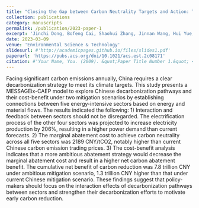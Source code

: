 ```yaml
---
title: "Closing the Gap between Carbon Neutrality Targets and Action: Technology Solutions for China’s Key Energy-Intensive Sectors"
collection: publications
category: manuscripts
permalink: /publication/2023-paper-1
excerpt: 'Jinchi Dong, Bofeng Cai, Shaohui Zhang, Jinnan Wang, Hui Yue, Can Wang, Xianqiang Mao, Jianhui Cong, Fei Guo'
date: 2023-03-09
venue: 'Environmental Science & Technology'
slidesurl: #'http://academicpages.github.io/files/slides1.pdf'
paperurl: 'https://pubs.acs.org/doi/10.1021/acs.est.2c08171'
citation: #'Your Name, You. (2009). &quot;Paper Title Number 1.&quot; <i>Journal 1</i>. 1(1).'
---
```


Facing significant carbon emissions annually, China requires a clear decarbonization strategy to meet its climate targets. This study presents a MESSAGEix-CAEP model to explore Chinese decarbonization pathways and their cost-benefit under two mitigation scenarios by establishing connections between five energy-intensive sectors based on energy and material flows. The results indicated the following: 1) Interaction and feedback between sectors should not be disregarded. The electrification process of the other four sectors was projected to increase electricity production by 206%, resulting in a higher power demand than current forecasts. 2) The marginal abatement cost to achieve carbon neutrality across all five sectors was 2189 CNY/tCO2, notably higher than current Chinese carbon emission trading prices. 3) The cost-benefit analysis indicates that a more ambitious abatement strategy would decrease the marginal abatement cost and result in a higher net carbon abatement benefit. The cumulative net benefit of carbon reduction was 7.8 trillion CNY under ambitious mitigation scenario, 1.3 trillion CNY higher than that under current Chinese mitigation scenario. These findings suggest that policy-makers should focus on the interaction effects of decarbonization pathways between sectors and strengthen their decarbonization efforts to motivate early carbon reduction.
